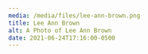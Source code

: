 ```yaml
---
media: /media/files/lee-ann-brown.png
title: Lee Ann Brown
alt: A Photo of Lee Ann Brown
date: 2021-06-24T17:16:00-0500
---
```

